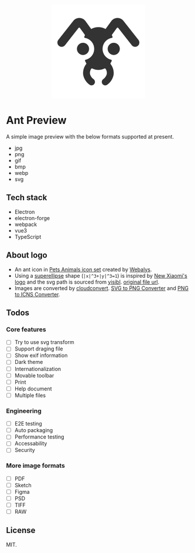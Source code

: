 <p align="center">
  <a href="https://github.com/Alex1990/ant-preview" target="_blank" rel="noopener noreferrer">
    <img src="./src/assets/images/logo_256x256.png" alt="Ant Preview Logo" />
  </a>
</p>

# Ant Preview

A simple image preview with the below formats supported at present.

* jpg
* png
* gif
* bmp
* webp
* svg

## Tech stack

* Electron
* electron-forge
* webpack
* vue3
* TypeScript

## About logo

* An ant icon in [Pets Animals icon set](https://www.iconfinder.com/iconsets/pets-animals-2) created by [Webalys](https://www.iconfinder.com/webalys).
* Using a [superellipse](https://en.wikipedia.org/wiki/Superellipse) shape (`|x|^3+|y|^3=1`) is inspired by [New Xiaomi's logo](https://blog.mi.com/en/2021/03/30/xiaomi-unveils-new-alive-branding-identity/) and the svg path is sourced from [yisibl](https://github.com/yisibl). [original file url](http://img.alicdn.com/imgextra/i4/O1CN01AA77Pz1oSBJzbVOm0_!!6000000005223-55-tps-192-192.svg).
* Images are converted by [cloudconvert](https://cloudconvert.com/). [SVG to PNG Converter](https://cloudconvert.com/svg-to-png) and [PNG to ICNS Converter](https://cloudconvert.com/png-to-icns).

## Todos

### Core features

* [ ] Try to use svg transform
* [ ] Support draging file
* [ ] Show exif information
* [ ] Dark theme
* [ ] Internationalization
* [ ] Movable toolbar
* [ ] Print
* [ ] Help document
* [ ] Multiple files

### Engineering

* [ ] E2E testing
* [ ] Auto packaging
* [ ] Performance testing
* [ ] Accessability
* [ ] Security

### More image formats

* [ ] PDF
* [ ] Sketch
* [ ] Figma
* [ ] PSD
* [ ] TIFF
* [ ] RAW

## License

MIT.
